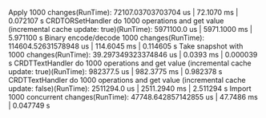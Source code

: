 Apply 1000 changes(RunTime): 72107.03703703704 us | 72.1070 ms | 0.072107 s
CRDTORSetHandler do 1000 operations and get value (incremental cache update: true)(RunTime): 5971100.0 us | 5971.1000 ms | 5.971100 s
Binary encode/decode 1000 changes(RunTime): 114604.52631578948 us | 114.6045 ms | 0.114605 s
Take snapshot with 1000 changes(RunTime): 39.297349323374846 us | 0.0393 ms | 0.000039 s
CRDTTextHandler do 1000 operations and get value (incremental cache update: true)(RunTime): 982377.5 us | 982.3775 ms | 0.982378 s
CRDTTextHandler do 1000 operations and get value (incremental cache update: false)(RunTime): 2511294.0 us | 2511.2940 ms | 2.511294 s
Import 1000 concurrent changes(RunTime): 47748.642857142855 us | 47.7486 ms | 0.047749 s
